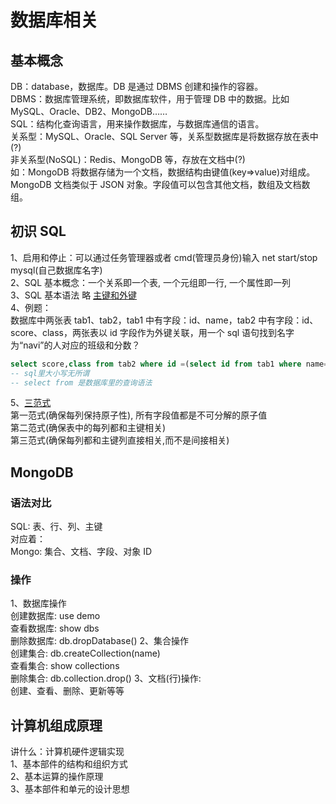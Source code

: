 # 数据库相关

## 基本概念

DB：database，数据库。DB 是通过 DBMS 创建和操作的容器。  
DBMS：数据库管理系统，即数据库软件，用于管理 DB 中的数据。比如 MySQL、Oracle、DB2、MongoDB……  
SQL：结构化查询语言，用来操作数据库，与数据库通信的语言。  
关系型：MySQL、Oracle、SQL Server 等，关系型数据库是将数据存放在表中(?)  
非关系型(NoSQL)：Redis、MongoDB 等，存放在文档中(?)  
如：MongoDB 将数据存储为一个文档，数据结构由键值(key=>value)对组成。MongoDB 文档类似于 JSON 对象。字段值可以包含其他文档，数组及文档数组。

## 初识 SQL

1、启用和停止：可以通过任务管理器或者 cmd(管理员身份)输入 net start/stop mysql(自己数据库名字)  
2、SQL 基本概念：一个关系即一个表, 一个元组即一行, 一个属性即一列  
3、SQL 基本语法 略 [主键和外键](https://www.cnblogs.com/lrhya/p/12534561.html)  
4、例题：  
数据库中两张表 tab1、tab2，tab1 中有字段：id、name，tab2 中有字段：id、score、class，两张表以 id 字段作为外键关联，用一个 sql 语句找到名字为“navi”的人对应的班级和分数？

```sql
select score,class from tab2 where id =(select id from tab1 where name="navi");
-- sql里大小写无所谓
-- select from 是数据库里的查询语法
```

5、[三范式](https://www.cnblogs.com/linjiqin/archive/2012/04/01/2428695.html)  
第一范式(确保每列保持原子性), 所有字段值都是不可分解的原子值  
第二范式(确保表中的每列都和主键相关)  
第三范式(确保每列都和主键列直接相关,而不是间接相关)

## MongoDB

### 语法对比

SQL: 表、行、列、主键  
对应着：  
Mongo: 集合、文档、字段、对象 ID

### 操作

1、数据库操作  
创建数据库: use demo  
查看数据库: show dbs  
删除数据库: db.dropDatabase()
2、集合操作  
创建集合: db.createCollection(name)  
查看集合: show collections  
删除集合: db.collection.drop()
3、文档(行)操作:  
创建、查看、删除、更新等等

## 计算机组成原理

讲什么：计算机硬件逻辑实现  
1、基本部件的结构和组织方式  
2、基本运算的操作原理  
3、基本部件和单元的设计思想
